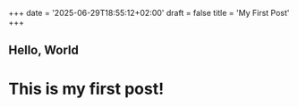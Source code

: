 +++
date = '2025-06-29T18:55:12+02:00'
draft = false
title = 'My First Post'
+++

## Hello, World
# This is my first post!